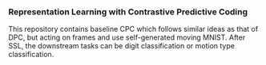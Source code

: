 ### Representation Learning with Contrastive Predictive Coding

This repository contains baseline CPC which follows similar ideas as that of DPC, but acting on frames and use self-generated moving MNIST.
After SSL, the downstream tasks can be digit classification or motion type classification.
